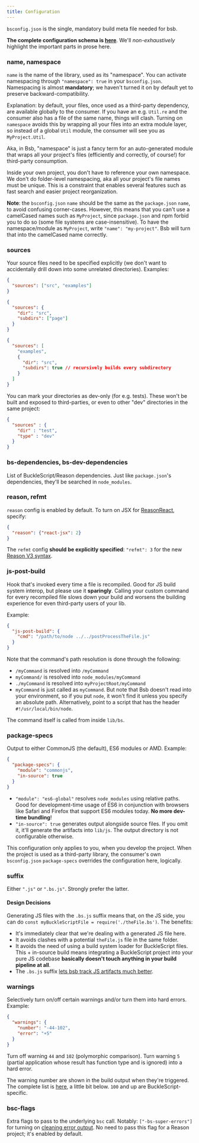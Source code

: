 ```yaml
---
title: Configuration
---
```


`bsconfig.json` is the single, mandatory build meta file needed for bsb.

**The complete configuration schema is [here](https://bucklescript.github.io/bucklescript/docson/#build-schema.json)**. We'll _non-exhaustively_ highlight the important parts in prose here.

### name, namespace

`name` is the name of the library, used as its "namespace". You can activate namespacing through `"namespace": true` in your `bsconfig.json`. Namespacing is almost **mandatory**; we haven't turned it on by default yet to preserve backward-compatibility.

Explanation: by default, your files, once used as a third-party dependency, are available globally to the consumer. If you have an e.g. `Util.re` and the consumer also has a file of the same name, things will clash. Turning on `namespace` avoids this by wrapping all your files into an extra module layer, so instead of a global `Util` module, the consumer will see you as `MyProject.Util`.

Aka, in Bsb, "namespace" is just a fancy term for an auto-generated module that wraps all your project's files (efficiently and correctly, of course!) for third-party consumption.

Inside your own project, you don't have to reference your own namespace. We don't do folder-level namespacing, aka all your project's file names must be unique. This is a constraint that enables several features such as fast search and easier project reorganization.

**Note**: the `bsconfig.json` `name` should be the same as the `package.json` `name`, to avoid confusing corner-cases. However, this means that you can't use a camelCased names such as `MyProject`, since `package.json` and npm forbid you to do so (some file systems are case-insensitive). To have the namespace/module as `MyProject`, write `"name": "my-project"`. Bsb will turn that into the camelCased name correctly.

### sources

Your source files need to be specified explicitly (we don't want to accidentally drill down into some unrelated directories). Examples:

```json
{
  "sources": ["src", "examples"]
}
```
```json
{
  "sources": {
    "dir": "src",
    "subdirs": ["page"]
  }
}
```

```json
{
  "sources": [
    "examples",
    {
      "dir": "src",
      "subdirs": true // recursively builds every subdirectory
    }
  ]
}
```

You can mark your directories as dev-only (for e.g. tests). These won't be built and exposed to third-parties, or even to other "dev" directories in the same project:

```json
{
  "sources" : {
    "dir" : "test",
    "type" : "dev"
  }
}
```

### bs-dependencies, bs-dev-dependencies

List of BuckleScript/Reason dependencies. Just like `package.json`'s dependencies, they'll be searched in `node_modules`.

### reason, refmt

`reason` config is enabled by default. To turn on JSX for [ReasonReact](https://reasonml.github.io/reason-react/), specify:

```json
{
  "reason": {"react-jsx": 2}
}
```

The `refmt` config **should be explicitly specified**: `"refmt": 3` for the new [Reason V3 syntax](https://reasonml.github.io/blog/2017/10/27/reason3.html).

### js-post-build

Hook that's invoked every time a file is recompiled. Good for JS build system interop, but please use it **sparingly**. Calling your custom command for every recompiled file slows down your build and worsens the building experience for even third-party users of your lib.

Example:

```json
{
  "js-post-build": {
    "cmd": "/path/to/node ../../postProcessTheFile.js"
  }
}
```

Note that the command's path resolution is done through the following:

- `/myCommand` is resolved into `/myCommand`
- `myCommand/` is resolved into `node_modules/myCommand`
- `./myCommand` is resolved into `myProjectRoot/myCommand`
- `myCommand` is just called as `myCommand`. But note that Bsb doesn't read into your environment, so if you put `node`, it won't find it unless you specify an absolute path. Alternatively, point to a script that has the header `#!/usr/local/bin/node`.

The command itself is called from inside `lib/bs`.

### package-specs

Output to either CommonJS (the default), ES6 modules or AMD. Example:

```json
{
  "package-specs": {
    "module": "commonjs",
    "in-source": true
  }
}
```

- `"module": "es6-global"` resolves `node_modules` using relative paths. Good for development-time usage of ES6 in conjunction with browsers like Safari and Firefox that support ES6 modules today. **No more dev-time bundling**!
- `"in-source": true` generates output alongside source files. If you omit it, it'll generate the artifacts into `lib/js`. The output directory is not configurable otherwise.

This configuration only applies to you, when you develop the project. When the project is used as a third-party library, the consumer's own `bsconfig.json` `package-specs` overrides the configuration here, logically.

### suffix

Either `".js"` or `".bs.js"`. Strongly prefer the latter.

#### Design Decisions

Generating JS files with the `.bs.js` suffix means that, on the JS side, you can do `const myBuckleScriptFile = require('./theFile.bs')`. The benefits:

- It's immediately clear that we're dealing with a generated JS file here.
- It avoids clashes with a potential `theFile.js` file in the same folder.
- It avoids the need of using a build system loader for BuckleScript files. This + in-source build means integrating a BuckleScript project into your pure JS codebase **basically doesn't touch anything in your build pipeline at all**.
- The `.bs.js` suffix [lets bsb track JS artifacts much better](build-overview.md#tips-tricks).

### warnings

Selectively turn on/off certain warnings and/or turn them into hard errors. Example:

```json
{
  "warnings": {
    "number": "-44-102",
    "error": "+5"
  }
}
```

Turn off warning `44` and `102` (polymorphic comparison). Turn warning `5` (partial application whose result has function type and is ignored) into a hard error.

The warning number are shown in the build output when they're triggered. The complete list is [here](https://caml.inria.fr/pub/docs/manual-ocaml/comp.html#sec281), a little bit below. `100` and up are BuckleScript-specific.

### bsc-flags

Extra flags to pass to the underlying `bsc` call. Notably: `["-bs-super-errors"]` for turning on [cleaning error output](https://reasonml.github.io/blog/2017/08/25/way-nicer-error-messages.html). No need to pass this flag for a Reason project; it's enabled by default.
